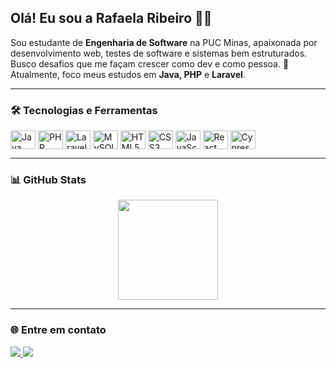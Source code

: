 <h2 align="left">Olá! Eu sou a Rafaela Ribeiro 👩‍💻</h2>

<p align="left">
Sou estudante de <strong>Engenharia de Software</strong> na PUC Minas, apaixonada por desenvolvimento web, testes de software e sistemas bem estruturados. Busco desafios que me façam crescer como dev e como pessoa. 🚀  
Atualmente, foco meus estudos em <strong>Java, PHP</strong> e <strong>Laravel</strong>.
</p>

---

### 🛠️ Tecnologias e Ferramentas

<div style="display: inline_block"> <img align="center" alt="Java" height="30" width="40" src="https://cdn.jsdelivr.net/gh/devicons/devicon/icons/java/java-original.svg"> <img align="center" alt="PHP" height="30" width="40" src="https://cdn.jsdelivr.net/gh/devicons/devicon/icons/php/php-original.svg"> <img align="center" alt="Laravel" height="30" width="40" src="https://cdn.jsdelivr.net/gh/devicons/devicon/icons/laravel/laravel-plain.svg"> <img align="center" alt="MySQL" height="30" width="40" src="https://cdn.jsdelivr.net/gh/devicons/devicon/icons/mysql/mysql-original.svg"> <img align="center" alt="HTML5" height="30" width="40" src="https://cdn.jsdelivr.net/gh/devicons/devicon/icons/html5/html5-original.svg"> <img align="center" alt="CSS3" height="30" width="40" src="https://cdn.jsdelivr.net/gh/devicons/devicon/icons/css3/css3-original.svg"> <img align="center" alt="JavaScript" height="30" width="40" src="https://cdn.jsdelivr.net/gh/devicons/devicon/icons/javascript/javascript-original.svg"> <img align="center" alt="React" height="30" width="40" src="https://cdn.jsdelivr.net/gh/devicons/devicon/icons/react/react-original.svg"> <img align="center" alt="Cypress" height="30" width="40" src="https://cdn.jsdelivr.net/gh/devicons/devicon/icons/cypressio/cypressio-original.svg"> </div>

---

### 📊 GitHub Stats

<div align="center">
<!--   <img height="160em" src="https://github-readme-stats.vercel.app/api?username=rafaelaribe1ro&show_icons=true&theme=dracula&include_all_commits=true&count_private=true"/> -->
  <img height="160em" src="https://github-readme-stats.vercel.app/api/top-langs/?username=rafaelaribe1ro&layout=compact&theme=dracula"/>
</div>

---

### 🌐 Entre em contato

<div align="left">
  <a href="https://www.linkedin.com/in/rafaela-ribeiro-5422061a5/" target="_blank">
    <img src="https://img.shields.io/badge/-LinkedIn-%230077B5?style=for-the-badge&logo=linkedin&logoColor=white" />
  </a>
  <a href="mailto:rafaela.o.ribeiro@hotmail.com">
    <img src="https://img.shields.io/badge/-Outlook-blue?style=for-the-badge&logo=microsoft-outlook&logoColor=white" />
  </a>
</div>
